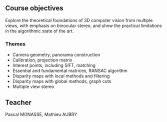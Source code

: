 ## Course objectives
Explore the theoretical foundations of 3D computer vision from multiple views, with emphasis on binocular stereo, and show the practical limitations in the algorithmic state of the art.
### Themes

   - Camera geometry, panorama construction
   - Calibration, projection matrix
   - Interest points, including SIFT, matching
   - Essential and fundamental matrices, RANSAC algorithm
   - Disparity maps with local methods and filtering
   - Disparity maps with global methods, graph cuts
   - Multiple view stereo

## Teacher
Pascal MONASSE, Mathieu AUBRY
